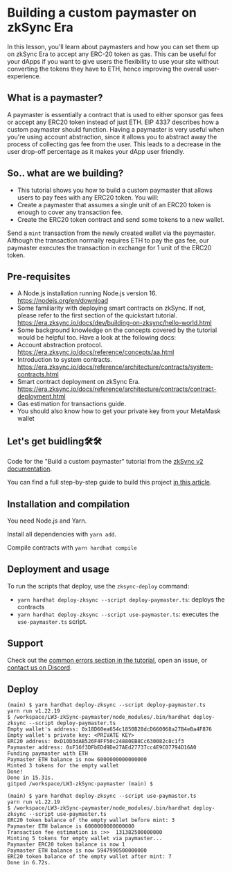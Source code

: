 # Building a custom paymaster on zkSync Era

In this lesson, you'll learn about paymasters and how you can set them up on zkSync Era to accept any ERC-20 token as gas. This can be useful for your dApps if you want to give users the flexibility to use your site without converting the tokens they have to ETH, hence improving the overall user-experience.  

## What is a paymaster?  

A paymaster is essentially a contract that is used to either sponsor gas fees or accept any ERC20 token instead of just ETH. EIP 4337 describes how a custom paymaster should function. Having a paymaster is very useful when you're using account abstraction, since it allows you to abstract away the process of collecting gas fee from the user. This leads to a decrease in the user drop-off percentage as it makes your dApp user friendly.  

## So.. what are we building?

- This tutorial shows you how to build a custom paymaster that allows users to pay fees with any ERC20 token. You will:
- Create a paymaster that assumes a single unit of an ERC20 token is enough to cover any transaction fee.  
- Create the ERC20 token contract and send some tokens to a new wallet.  

Send a `mint` transaction from the newly created wallet via the paymaster. Although the transaction normally requires ETH to pay the gas fee, our paymaster executes the transaction in exchange for 1 unit of the ERC20 token.  

## Pre-requisites

- A Node.js installation running Node.js version 16. https://nodejs.org/en/download  
- Some familiarity with deploying smart contracts on zkSync. If not, please refer to the first section of the quickstart tutorial. https://era.zksync.io/docs/dev/building-on-zksync/hello-world.html  
- Some background knowledge on the concepts covered by the tutorial would be helpful too. Have a look at the following docs:  
- Account abstraction protocol. https://era.zksync.io/docs/reference/concepts/aa.html  
- Introduction to system contracts. https://era.zksync.io/docs/reference/architecture/contracts/system-contracts.html  
- Smart contract deployment on zkSync Era. https://era.zksync.io/docs/reference/architecture/contracts/contract-deployment.html  
- Gas estimation for transactions guide.   
- You should also know how to get your private key from your MetaMask wallet

## Let's get buidling🛠️🛠️

Code for the "Build a custom paymaster" tutorial from the [zkSync v2 documentation](https://v2-docs.zksync.io/dev/).

You can find a full step-by-step guide to build this project [in this article](https://v2-docs.zksync.io/dev/tutorials/custom-paymaster-tutorial.html#prerequisite).

## Installation and compilation

You need Node.js and Yarn.

Install all dependencies with `yarn add`.

Compile contracts with `yarn hardhat compile`

## Deployment and usage

To run the scripts that deploy, use the `zksync-deploy` command:

- `yarn hardhat deploy-zksync --script deploy-paymaster.ts`: deploys the contracts
- `yarn hardhat deploy-zksync --script use-paymaster.ts`: executes the `use-paymaster.ts` script.

## Support

Check out the [common errors section in the tutorial](https://v2-docs.zksync.io/dev/tutorials/custom-paymaster-tutorial.html#prerequisite), open an issue, or [contact us on Discord](https://discord.com/invite/px2aR7w).   

## Deploy

```shell
(main) $ yarn hardhat deploy-zksync --script deploy-paymaster.ts
yarn run v1.22.19
$ /workspace/LW3-zkSync-paymaster/node_modules/.bin/hardhat deploy-zksync --script deploy-paymaster.ts
Empty wallet's address: 0x18D60ea654c1850B28dcD660068a27B4eBa4F876
Empty wallet's private key: <PRIVATE KEY>
ERC20 address: 0xD10D3dAB526F4FF50c24880EB8Cc630082c8c1f3
Paymaster address: 0xF16f3DFbEDd9De27AEd27737cc4E9C07794D16A0
Funding paymaster with ETH
Paymaster ETH balance is now 6000000000000000
Minted 3 tokens for the empty wallet
Done!
Done in 15.31s.
gitpod /workspace/LW3-zkSync-paymaster (main) $ 
```

```shell
(main) $ yarn hardhat deploy-zksync --script use-paymaster.ts
yarn run v1.22.19
$ /workspace/LW3-zkSync-paymaster/node_modules/.bin/hardhat deploy-zksync --script use-paymaster.ts
ERC20 token balance of the empty wallet before mint: 3
Paymaster ETH balance is 6000000000000000
Transaction fee estimation is :>>  131382500000000
Minting 5 tokens for empty wallet via paymaster...
Paymaster ERC20 token balance is now 1
Paymaster ETH balance is now 5947990500000000
ERC20 token balance of the empty wallet after mint: 7
Done in 6.72s.
```

